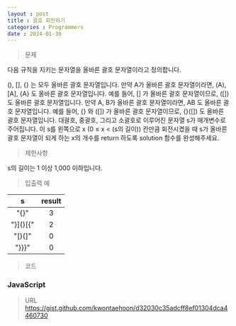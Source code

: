 ```yaml
---
layout : post
title : 괄호 회전하기
categories : Programmers
date : 2024-01-30
---
```

> 문제<br>

다음 규칙을 지키는 문자열을 올바른 괄호 문자열이라고 정의합니다.

(), [], {} 는 모두 올바른 괄호 문자열입니다.
만약 A가 올바른 괄호 문자열이라면, (A), [A], {A} 도 올바른 괄호 문자열입니다. 예를 들어, [] 가 올바른 괄호 문자열이므로, ([]) 도 올바른 괄호 문자열입니다.
만약 A, B가 올바른 괄호 문자열이라면, AB 도 올바른 괄호 문자열입니다. 예를 들어, {} 와 ([]) 가 올바른 괄호 문자열이므로, {}([]) 도 올바른 괄호 문자열입니다.
대괄호, 중괄호, 그리고 소괄호로 이루어진 문자열 s가 매개변수로 주어집니다. 이 s를 왼쪽으로 x (0 ≤ x < (s의 길이)) 칸만큼 회전시켰을 때 s가 올바른 괄호 문자열이 되게 하는 x의 개수를 return 하도록 solution 함수를 완성해주세요.

> 제한사항<br>

s의 길이는 1 이상 1,000 이하입니다.

> 입출력 예<br>

|s|result|
|:--:|:--:|
|"[](){}"|3|
|"}]()[{"|2|
|"[)(]"|0|
|"}}}"|0|

> 코드

### JavaScript
<script src="https://gist.github.com/kwontaehoon/d32030c35adcff8ef01304dca4460730.js"></script>

> URL
https://gist.github.com/kwontaehoon/d32030c35adcff8ef01304dca4460730